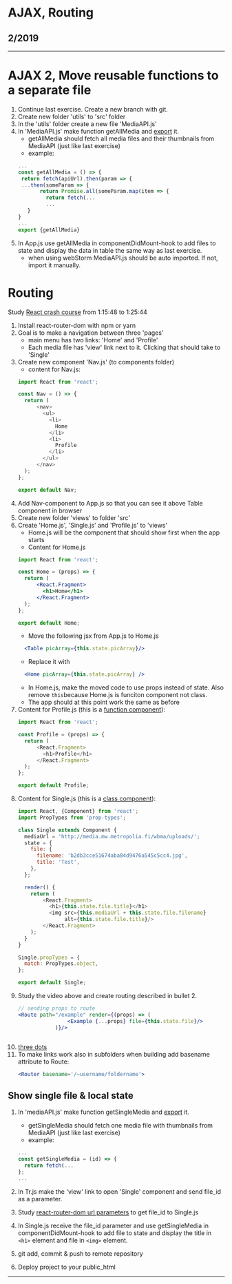 # AJAX, Routing

## 2/2019

---

# AJAX 2, Move reusable functions to a separate file

1. Continue last exercise. Create a new branch with git.
1. Create new folder 'utils' to 'src' folder
1. In the 'utils' folder create a new file 'MediaAPI.js'
1. In 'MediaAPI.js' make function getAllMedia and [export](https://developer.mozilla.org/en-US/docs/Web/JavaScript/Reference/Statements/export) it.
    - getAllMedia should fetch all media files and their thumbnails from MediaAPI (just like last exercise)
    * example: 
    ```javascript
    ...
    const getAllMedia = () => {    
     return fetch(apiUrl).then(param => {
     ...then(someParam => {
           return Promise.all(someParam.map(item => {
             return fetch(...
             ...
       }
    }
    ...
    export {getAllMedia}
    ```
1. In App.js use getAllMedia in componentDidMount-hook to add files to state and display the data in table the same way as last exercise.
    - when using webStorm MediaAPI.js should be auto imported. If not, import it manually.

# Routing 

Study [React crash course](https://www.youtube.com/watch?v=sBws8MSXN7A) from 1:15:48  to 1:25:44

1. Install react-router-dom with npm or yarn
1. Goal is to make a navigation between three 'pages'
    * main menu has two links: 'Home' and 'Profile'
    * Each media file has 'view' link next to it. Clicking that should take to 'Single'
1. Create new component 'Nav.js' (to components folder)
    * content for Nav.js:
    ```javascript
    import React from 'react';
    
    const Nav = () => {
      return (
          <nav>
            <ul>
              <li>
                Home
              </li>
              <li>
                Profile
              </li>
            </ul>
          </nav>
      );
    };
    
    export default Nav;
    ```
1. Add Nav-component to App.js so that you can see it above Table component in browser
1. Create new folder 'views' to folder 'src'
1. Create 'Home.js', 'Single.js' and 'Profile.js' to 'views'
    * Home.js will be the component that should show first when the app starts
    * Content for Home.js
    ```jsx harmony
    import React from 'react';
    
    const Home = (props) => {
      return (
          <React.Fragment>
            <h1>Home</h1>
          </React.Fragment>
      );
    };
    
    export default Home;
    ```
    * Move the following jsx from App.js to Home.js
    ```jsx harmony
      <Table picArray={this.state.picArray}/>
    ```
    * Replace it with
    ```jsx harmony
      <Home picArray={this.state.picArray} />
    ``` 
    * In Home.js, make the moved code to use props instead of state. Also remove `this`because Home.js is funciton component not class.
    * The app should at this point work the same as before
1. Content for Profile.js (this is a [function component](https://reactjs.org/docs/components-and-props.html#function-and-class-components)):
    ```javascript
    import React from 'react';
    
    const Profile = (props) => {
      return (
          <React.Fragment>
            <h1>Profile</h1>
          </React.Fragment>
      );
    };
    
    export default Profile;
    ```
1. Content for Single.js (this is a [class component](https://reactjs.org/docs/components-and-props.html#function-and-class-components)):
   ```javascript
   import React, {Component} from 'react';
   import PropTypes from 'prop-types';
   
   class Single extends Component {
     mediaUrl = 'http://media.mw.metropolia.fi/wbma/uploads/';
     state = {
       file: {
         filename: 'b2db3cce51674aba84d9476a545c5cc4.jpg',
         title: 'Test',
       },
     };   
   
     render() {
       return (
           <React.Fragment>
             <h1>{this.state.file.title}</h1>
             <img src={this.mediaUrl + this.state.file.filename}
                  alt={this.state.file.title}/>
           </React.Fragment>
       );
     }   
   }
   
   Single.propTypes = {
     match: PropTypes.object,
   };
   
   export default Single;
   ```
1. Study the video above and create routing described in bullet 2.
    ```jsx harmony
    // sending props to route
    <Route path="/example" render={(props) => (
                    <Example {...props} file={this.state.file}/>
                )}/>
    ```
    ```javascript
1. [three dots](https://developer.mozilla.org/en-US/docs/Web/JavaScript/Reference/Operators/Spread_syntax)
1. To make links work also in subfolders when building add basename attribute to Route:
    ```jsx harmony
    <Router basename='/~username/foldername'>
    ```
## Show single file & local state
  
1. In 'mediaAPI.js' make function getSingleMedia and [export](https://developer.mozilla.org/en-US/docs/Web/JavaScript/Reference/Statements/export) it.
    - getSingleMedia should fetch one media file with thumbnails from MediaAPI (just like last exercise)
    * example: 
    ```javascript
    ...
    const getSingleMedia = (id) => {
      return fetch(...
    };
    ...
    ```
1. In Tr.js make the 'view' link to open 'Single' component and send file_id as a parameter.

1. Study [react-router-dom url parameters](https://tylermcginnis.com/react-router-url-parameters/) to get file_id to Single.js
1. In Single.js receive the file_id parameter and use getSingleMedia in componentDidMount-hook to add file to state and display the title in `<h1>` element and file in `<img>` element.
1. git add, commit & push to remote repository
1. Deploy project to your public_html 

---

